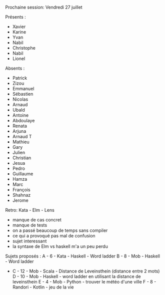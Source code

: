 Prochaine session: Vendredi 27 juillet

Présents :
- Xavier
- Karine
- Yvan
- Nabil
- Christophe
- Nabil
- Lionel

Absents :
- Patrick
- Zizou
- Emmanuel
- Sébastien
- Nicolas
- Arnaud
- Ubald
- Antoine
- Abdoulaye
- Renata
- Arjuna
- Arnaud T
- Mathieu
- Gary
- Julien
- Christian
- Jesua
- Pedro
- Guillaume
- Hamza
- Marc
- François
- Shahnaz
- Jerome


Retro: Kata - Elm - Lens
- manque de cas concret
- manque de tests
- on a passé beaucoup de temps sans compiler
- ce qui a provoqué pas mal de confusion
- sujet interessant
- la syntaxe de Elm vs haskell m'a un peu perdu

Sujets proposés :
A - 6 - Kata - Haskell - Word ladder 
B - 8 - Mob - Haskell - Word ladder 
* C - 12 - Mob - Scala - Distance de Leveinsthein (distance entre 2 mots)
D - 10 - Mob - Haskell - word ladder en utilisant la distance de leveinsthein
E - 4 - Mob - Python - trouver le météo d'une ville
F - 8 - Randori - Kotlin - jeu de la vie

